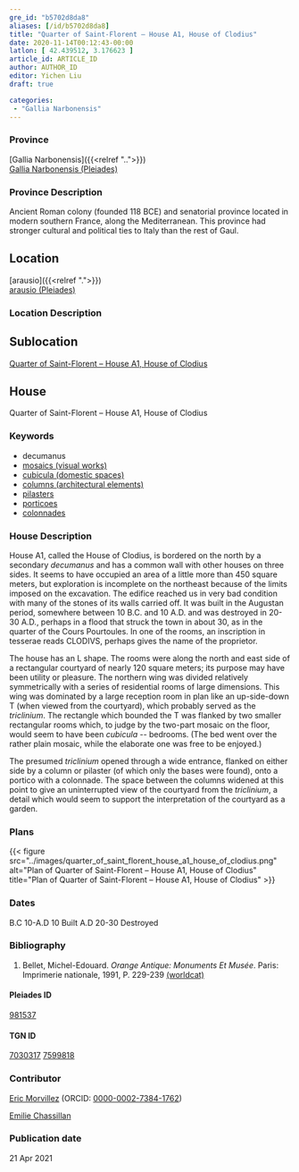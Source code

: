 ```yaml
---
gre_id: "b5702d8da8"
aliases: [/id/b5702d8da8]
title: "Quarter of Saint-Florent – House A1, House of Clodius"
date: 2020-11-14T00:12:43-00:00
latlon: [ 42.439512, 3.176623 ]
article_id: ARTICLE_ID
author: AUTHOR_ID
editor: Yichen Liu
draft: true

categories:
 - "Gallia Narbonensis"
---
```


### Province

[Gallia Narbonensis]({{<relref "..">}}) \
[Gallia Narbonensis (Pleiades)](https://pleiades.stoa.org/places/981537)

### Province Description

Ancient Roman colony (founded 118 BCE) and senatorial province located in modern southern France, along the Mediterranean. This province had stronger cultural and political ties to Italy than the rest of Gaul.

## Location

[arausio]({{<relref ".">}}) \
[arausio (Pleiades)](https://pleiades.stoa.org/places/148054)

### Location Description

<!--### Location Description-->

<!-- LEAVE THIS BLANK FOR NOW -->

## Sublocation

[Quarter of Saint-Florent – House A1, House of Clodius](#)

<!--### Sublocation Description-->

<!-- DESCRIPTION -->

## House

Quarter of Saint-Florent – House A1, House of Clodius




### Keywords

- decumanus
- [mosaics (visual works)](http://vocab.getty.edu/page/aat/300015342)
- [cubicula (domestic spaces)](http://vocab.getty.edu/page/aat/300004367)
- [columns (architectural elements)](http://vocab.getty.edu/page/aat/300001571)
- [pilasters](http://vocab.getty.edu/page/aat/300002737)
- [porticoes](http://vocab.getty.edu/page/aat/300004145)
- [colonnades](http://vocab.getty.edu/page/aat/300002613)



### House Description

House A1, called the House of Clodius, is bordered on the north by a secondary *decumanus* and has a common wall with other houses on three sides. It seems to have occupied an area of a little more than 450 square meters, but exploration is incomplete on the northeast because of the limits imposed on the excavation. The edifice reached us in very bad condition with many of the stones of its walls carried off. It was built in the Augustan period, somewhere between 10 B.C. and 10 A.D. and was destroyed in 20-30 A.D., perhaps in a flood that struck the town in about 30, as in the quarter of the Cours Pourtoules. In one of the rooms, an inscription in tesserae reads CLODIVS, perhaps gives the name of the proprietor.

The house has an L shape. The rooms were along the north and east side of a rectangular courtyard of nearly 120 square meters; its purpose may have been utility or pleasure. The northern wing was divided relatively symmetrically with a series of residential rooms of large dimensions. This wing was dominated by a large reception room in plan like an up-side-down T (when viewed from the courtyard), which probably served as the *triclinium*. The rectangle which bounded the T was flanked by two smaller rectangular rooms which, to judge by the two-part mosaic on the floor, would seem to have been *cubicula* -- bedrooms. (The bed went over the rather plain mosaic, while the elaborate one was free to be enjoyed.)

The presumed *triclinium* opened through a wide entrance, flanked on either side by a column or pilaster (of which only the bases were found), onto a portico with a colonnade. The space between the columns widened at this point to give an uninterrupted view of the courtyard from the *triclinium*, a detail which would seem to support the interpretation of the courtyard as a garden.





### Plans


{{< figure src="../images/quarter_of_saint_florent_house_a1_house_of_clodius.png" alt="Plan of Quarter of Saint-Florent – House A1, House of Clodius" title="Plan of Quarter of Saint-Florent – House A1, House of Clodius" >}}


### Dates
B.C 10-A.D 10 Built
A.D 20-30 Destroyed





### Bibliography

1. Bellet, Michel-Edouard. *Orange Antique: Monuments Et Musée*. Paris: Imprimerie nationale, 1991, P. 229-239 [(worldcat)](http://www.worldcat.org/oclc/24832885)

#### Pleiades ID

[981537](https://pleiades.stoa.org/places/981537)

#### TGN ID

[7030317](http://vocab.getty.edu/page/tgn/7030317)
[7599818](http://vocab.getty.edu/page/tgn/7599818)

### Contributor

[Eric Morvillez](link) (ORCID: [0000-0002-7384-1762](https://orcid.org/0000-0002-7384-1762))

[Emilie Chassillan](link)
### Publication date


21 Apr 2021

<!--### Related articles-->

<!-- Links to other related articles. Leave blank for now -->